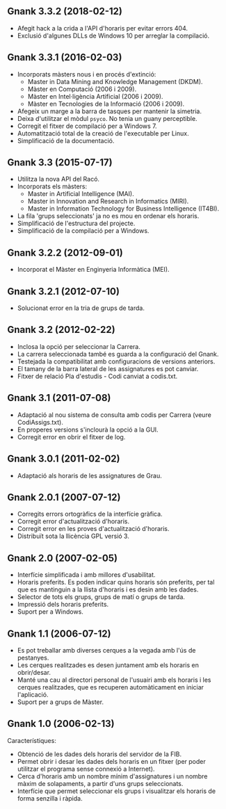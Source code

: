 Gnank 3.3.2 (2018-02-12)
------------------------

* Afegit hack a la crida a l'API d'horaris per evitar errors 404.
* Exclusió d'algunes DLLs de Windows 10 per arreglar la compilació.

Gnank 3.3.1 (2016-02-03)
------------------------

 * Incorporats màsters nous i en procés d'extinció:
   - Master in Data Mining and Knowledge Management (DKDM).
   - Màster en Computació (2006 i 2009).
   - Màster en Intel·ligència Artificial (2006 i 2009).
   - Màster en Tecnologies de la Informació (2006 i 2009).
 * Afegeix un marge a la barra de tasques per mantenir la simetria.
 * Deixa d'utilitzar el mòdul `psyco`. No tenia un guany perceptible.
 * Corregit el fitxer de compilació per a Windows 7.
 * Automatització total de la creació de l'executable per Linux.
 * Simplificació de la documentació.

Gnank 3.3 (2015-07-17)
------------------------

 * Utilitza la nova API del Racó.
 * Incorporats els màsters:
   - Master in Artificial Intelligence (MAI).
   - Master in Innovation and Research in Informatics (MIRI).
   - Master in Information Technology for Business Intelligence (IT4BI).
 * La fila 'grups seleccionats' ja no es mou en ordenar els horaris.
 * Simplificació de l'estructura del projecte.
 * Simplificació de la compilació per a Windows.

Gnank 3.2.2 (2012-09-01)
------------------------

 * Incorporat el Màster en Enginyeria Informàtica (MEI).

Gnank 3.2.1 (2012-07-10)
------------------------

 * Solucionat error en la tria de grups de tarda.

Gnank 3.2 (2012-02-22)
------------------------

 * Inclosa la opció per seleccionar la Carrera.
 * La carrera seleccionada també es guarda a la configuració del Gnank.
 * Testejada la compatibilitat amb configuracions de versions anteriors.
 * El tamany de la barra lateral de les assignatures es pot canviar.
 * Fitxer de relació Pla d'estudis - Codi canviat a codis.txt.

Gnank 3.1 (2011-07-08)
------------------------

 * Adaptació al nou sistema de consulta amb codis per Carrera
   (veure CodiAssigs.txt).
 * En properes versions s'inclourà la opció a la GUI.
 * Corregit error en obrir el fitxer de log.

Gnank 3.0.1 (2011-02-02)
------------------------

 * Adaptació als horaris de les assignatures de Grau.

Gnank 2.0.1 (2007-07-12)
------------------------

 * Corregits errors ortogràfics de la interfície gràfica.
 * Corregit error d'actualització d'horaris.
 * Corregit error en les proves d'actualització d'horaris.
 * Distribuït sota la llicència GPL versió 3.

Gnank 2.0 (2007-02-05)
----------------------

 * Interfície simplificada i amb millores d'usabilitat.
 * Horaris preferits. Es poden indicar quins horaris són preferits, per tal
   que es mantinguin a la llista d'horaris i es desin amb les dades.
 * Selector de tots els grups, grups de matí o grups de tarda.
 * Impressió dels horaris preferits.
 * Suport per a Windows.

Gnank 1.1 (2006-07-12)
----------------------

 * Es pot treballar amb diverses cerques a la vegada amb l'ús de pestanyes.
 * Les cerques realitzades es desen juntament amb els horaris en obrir/desar.
 * Manté una cau al directori personal de l'usuairi amb els horaris i les
   cerques realitzades, que es recuperen automàticament en iniciar l'aplicació.
 * Suport per a grups de Màster.


Gnank 1.0 (2006-02-13)
----------------------

Característiques:
 * Obtenció de les dades dels horaris del servidor de la FIB.
 * Permet obrir i desar les dades dels horaris en un fitxer (per poder
   utilitzar el programa sense connexió a Internet).
 * Cerca d'horaris amb un nombre mínim d'assignatures i un nombre màxim de
   solapaments, a partir d'uns grups seleccionats.
 * Interfície que permet seleccionar els grups i visualitzar els horaris de
   forma senzilla i ràpida.
